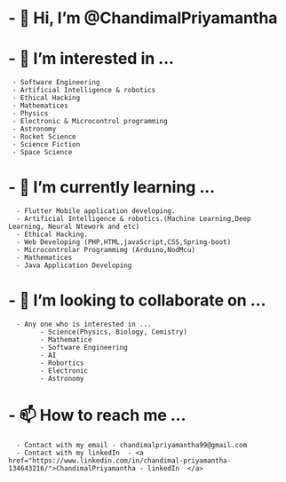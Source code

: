 # - 👋 Hi, I’m @ChandimalPriyamantha
# - 👀 I’m interested in ...
     - Software Engineering
     - Artificial Intelligence & robotics
     - Ethical Hacking
     - Mathematices
     - Physics
     - Electronic & Microcontrol programming
     - Astronomy
     - Rocket Science 
     - Science Fiction 
     - Space Science
  
# - 🌱 I’m currently learning ...
      - Flutter Mobile application developing.
      - Artificial Intelligence & robotics.(Machine Learning,Deep Learning, Neural Ntework and etc)
      - Ethical Hacking.
      - Web Developing (PHP,HTML,javaScript,CSS,Spring-boot)
      - Microcontrolar Programmimg (Arduino,NodMcu) 
      - Mathematices
      - Java Application Developing
# - 💞️ I’m looking to collaborate on ...
      - Any one who is interested in ...
            - Science(Physics, Biology, Cemistry)
            - Mathematice
            - Software Engineering
            - AI
            - Robortics
            - Electronic
            - Astronomy
# - 📫 How to reach me ...
      - Contact with my email - chandimalpriyamantha99@gmail.com
      - Contact with my linkedIn  - <a href="https://www.linkedin.com/in/chandimal-priyamantha-134643216/">ChandimalPriyamantha - linkedIn  </a>
     
<!---!

ChandimalPriyamantha/ChandimalPriyamantha is a ✨ special ✨ repository because its `README.md` (this file) appears on your GitHub profile.
You can click the Preview link to take a look at your changes.
--->
